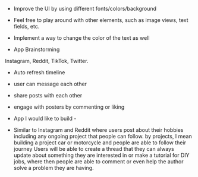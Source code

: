- Improve the UI by using different fonts/colors/background
- Feel free to play around with other elements, such as image views, text fields, etc.
- Implement a way to change the color of the text as well

- App Brainstorming

Instagram, Reddit, TikTok, Twitter.
- Auto refresh timeline
- user can message each other
- share posts with each other
- engage with posters by commenting or liking


- App I would like to build -
- Similar to Instagram and Reddit where users post about their hobbies including any ongoing project that people can follow.
by projects, I mean building a project car or motorcycle and people are able to follow their journey
Users will be able to create a thread that they can always update about something they are interested in or make a tutorial for DIY jobs, where then people are able to comment or even help
the author solve a problem they are having. 
